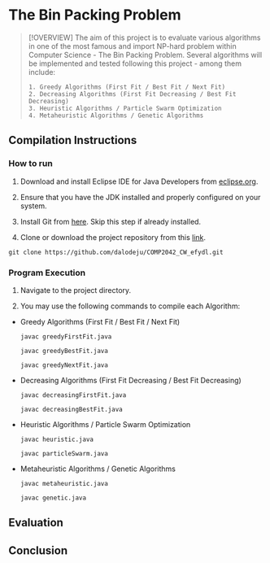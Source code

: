 # The Bin Packing Problem


> [!OVERVIEW]
> The aim of this project is to evaluate various algorithms in one of the most famous and import NP-hard problem within Computer Science - The Bin Packing Problem. 
>Several algorithms will be implemented and tested following this project - among them include:
>```
>1. Greedy Algorithms (First Fit / Best Fit / Next Fit)
>2. Decreasing Algorithms (First Fit Decreasing / Best Fit Decreasing)
>3. Heuristic Algorithms / Particle Swarm Optimization
>4. Metaheuristic Algorithms / Genetic Algorithms
>```


## Compilation Instructions
### How to run

1. Download and install Eclipse IDE for Java Developers from [eclipse.org](https://www.eclipse.org/downloads/packages/).

2. Ensure that you have the JDK installed and properly configured on your system.

3. Install Git from [here](https://git-scm.com/downloads). Skip this step if already installed.

4. Clone or download the project repository from this [link](https://github.com/dalodeju/AIM-Group-4.git).
```
git clone https://github.com/dalodeju/COMP2042_CW_efydl.git
```


### Program Execution

1. Navigate to the project directory.

2. You may use the following commands to compile each Algorithm:

- Greedy Algorithms (First Fit / Best Fit / Next Fit)
   ```
   javac greedyFirstFit.java
   ```
   ```
   javac greedyBestFit.java
   ```
   ```
   javac greedyNextFit.java
   ```
- Decreasing Algorithms (First Fit Decreasing / Best Fit Decreasing)
   ```
   javac decreasingFirstFit.java
   ```
   ```
   javac decreasingBestFit.java
   ```
- Heuristic Algorithms / Particle Swarm Optimization
   ```
   javac heuristic.java
   ```
   ```
   javac particleSwarm.java
   ```
- Metaheuristic Algorithms / Genetic Algorithms
   ```
   javac metaheuristic.java
   ```
   ```
   javac genetic.java
   ```


## Evaluation


## Conclusion
